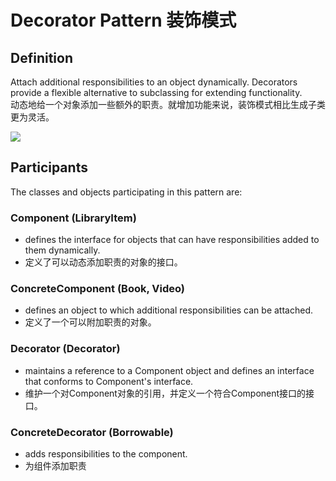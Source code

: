 
# Decorator Pattern 装饰模式
## Definition

Attach additional responsibilities to an object dynamically. Decorators provide a flexible alternative to subclassing for extending functionality.
<br>动态地给一个对象添加一些额外的职责。就增加功能来说，装饰模式相比生成子类更为灵活。

![](https://github.com/QianMo/Unity-Design-Pattern/blob/master/UML_Picture/decorator.gif)


## Participants

The classes and objects participating in this pattern are:

### Component   (LibraryItem)
* defines the interface for objects that can have responsibilities added to them dynamically.
* 定义了可以动态添加职责的对象的接口。

### ConcreteComponent   (Book, Video)
* defines an object to which additional responsibilities can be attached.
* 定义了一个可以附加职责的对象。

### Decorator   (Decorator)
* maintains a reference to a Component object and defines an interface that conforms to Component's interface.
* 维护一个对Component对象的引用，并定义一个符合Component接口的接口。

### ConcreteDecorator   (Borrowable)
* adds responsibilities to the component.
* 为组件添加职责
